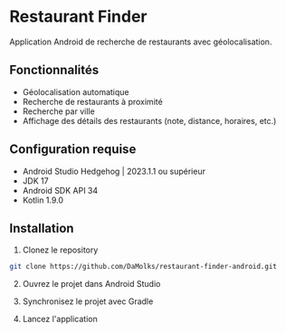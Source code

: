 # Restaurant Finder

Application Android de recherche de restaurants avec géolocalisation.

## Fonctionnalités

- Géolocalisation automatique
- Recherche de restaurants à proximité
- Recherche par ville
- Affichage des détails des restaurants (note, distance, horaires, etc.)

## Configuration requise

- Android Studio Hedgehog | 2023.1.1 ou supérieur
- JDK 17
- Android SDK API 34
- Kotlin 1.9.0

## Installation

1. Clonez le repository
```bash
git clone https://github.com/DaMolks/restaurant-finder-android.git
```

2. Ouvrez le projet dans Android Studio

3. Synchronisez le projet avec Gradle

4. Lancez l'application